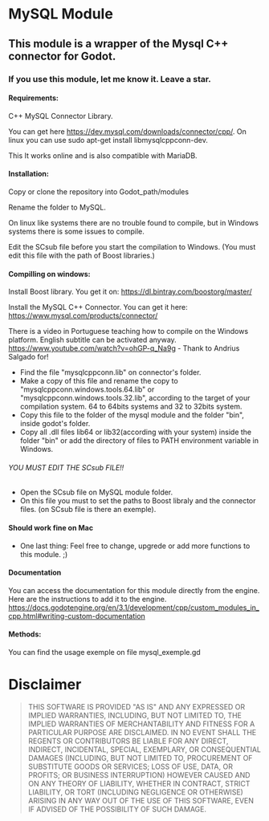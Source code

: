 # MySQL Module 

## This module is a wrapper of the Mysql C++ connector for Godot. 

### If you use this module, let me know it. Leave a star. 


#### Requirements: 

C++ MySQL Connector Library. 

You can get here https://dev.mysql.com/downloads/connector/cpp/. 
On linux you can use sudo apt-get install libmysqlcppconn-dev.

This It works online and is also compatible with MariaDB.
   
#### Installation: 

Copy or clone the repository into Godot_path/modules

Rename the folder to MySQL.

On linux like systems there are no trouble found to compile, but in Windows systems there is some issues to compile. 

Edit the SCsub file before you start the compilation to Windows. (You must edit this file with the path of Boost libraries.)

#### Compilling on windows:

Install Boost library. You get it on:
https://dl.bintray.com/boostorg/master/


Install the MySQL C++ Connector. You can get it here:
https://www.mysql.com/products/connector/

There is a video in Portuguese teaching how to compile on the Windows platform.
English subtitle can be activated anyway.
https://www.youtube.com/watch?v=ohGP-q_Na9g  -  Thank to Andrius Salgado for!


- Find the file "mysqlcppconn.lib" on connector's folder.
- Make a copy of this file and rename the copy to "mysqlcppconn.windows.tools.64.lib" or "mysqlcppconn.windows.tools.32.lib",   according to the target of your compilation system. 64 to 64bits systems and 32 to 32bits system.
- Copy this file to the folder of the mysql module and the folder "bin", inside godot's folder. 
- Copy all .dll files lib64 or lib32(according with your system) inside the folder "bin" or add the directory of files to       PATH environment variable in Windows.


######        YOU MUST EDIT THE SCsub FILE!!
- Open the SCsub file on MySQL module folder.
- On this file you must to set the paths to Boost libraly and the connector files. (on SCsub file is there an exemple).



#### Should work fine on Mac

- One last thing: Feel free to change, upgrede or add more functions to this module. ;)

####  Documentation
You can access the documentation for this module directly from the engine.
Here are the instructions to add it to the engine.
https://docs.godotengine.org/en/3.1/development/cpp/custom_modules_in_cpp.html#writing-custom-documentation


#### Methods: 

You can find the usage exemple on file mysql_exemple.gd

# Disclaimer

> THIS SOFTWARE IS PROVIDED "AS IS" AND ANY EXPRESSED OR IMPLIED WARRANTIES, INCLUDING, BUT NOT LIMITED TO, THE IMPLIED WARRANTIES OF MERCHANTABILITY AND FITNESS FOR A PARTICULAR PURPOSE ARE DISCLAIMED. IN NO EVENT SHALL THE REGENTS OR CONTRIBUTORS BE LIABLE FOR ANY DIRECT, INDIRECT, INCIDENTAL, SPECIAL, EXEMPLARY, OR CONSEQUENTIAL DAMAGES (INCLUDING, BUT NOT LIMITED TO, PROCUREMENT OF SUBSTITUTE GOODS OR SERVICES; LOSS OF USE, DATA, OR PROFITS; OR BUSINESS INTERRUPTION)
HOWEVER CAUSED AND ON ANY THEORY OF LIABILITY, WHETHER IN CONTRACT, STRICT LIABILITY, OR TORT (INCLUDING NEGLIGENCE OR OTHERWISE) ARISING IN ANY WAY OUT OF THE USE OF THIS SOFTWARE, EVEN IF ADVISED OF THE POSSIBILITY OF SUCH DAMAGE.


